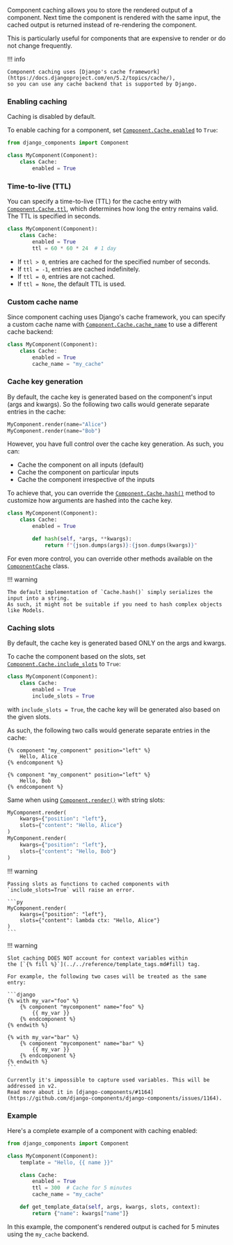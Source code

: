 Component caching allows you to store the rendered output of a component. Next time the component is rendered
with the same input, the cached output is returned instead of re-rendering the component.

This is particularly useful for components that are expensive to render or do not change frequently.

!!! info

    Component caching uses [Django's cache framework](https://docs.djangoproject.com/en/5.2/topics/cache/),
    so you can use any cache backend that is supported by Django.

### Enabling caching

Caching is disabled by default.

To enable caching for a component, set [`Component.Cache.enabled`](../../reference/api.md#django_components.ComponentCache.enabled) to `True`:

```python
from django_components import Component

class MyComponent(Component):
    class Cache:
        enabled = True
```

### Time-to-live (TTL)

You can specify a time-to-live (TTL) for the cache entry with [`Component.Cache.ttl`](../../reference/api.md#django_components.ComponentCache.ttl), which determines how long the entry remains valid. The TTL is specified in seconds.

```python
class MyComponent(Component):
    class Cache:
        enabled = True
        ttl = 60 * 60 * 24  # 1 day
```

- If `ttl > 0`, entries are cached for the specified number of seconds.
- If `ttl = -1`, entries are cached indefinitely.
- If `ttl = 0`, entries are not cached.
- If `ttl = None`, the default TTL is used.

### Custom cache name

Since component caching uses Django's cache framework, you can specify a custom cache name with [`Component.Cache.cache_name`](../../reference/api.md#django_components.ComponentCache.cache_name) to use a different cache backend:

```python
class MyComponent(Component):
    class Cache:
        enabled = True
        cache_name = "my_cache"
```

### Cache key generation

By default, the cache key is generated based on the component's input (args and kwargs). So the following two calls would generate separate entries in the cache:

```py
MyComponent.render(name="Alice")
MyComponent.render(name="Bob")
```

However, you have full control over the cache key generation. As such, you can:

- Cache the component on all inputs (default)
- Cache the component on particular inputs
- Cache the component irrespective of the inputs

To achieve that, you can override
the [`Component.Cache.hash()`](../../reference/api.md#django_components.ComponentCache.hash)
method to customize how arguments are hashed into the cache key.

```python
class MyComponent(Component):
    class Cache:
        enabled = True

        def hash(self, *args, **kwargs):
            return f"{json.dumps(args)}:{json.dumps(kwargs)}"
```

For even more control, you can override other methods available on the [`ComponentCache`](../../reference/api.md#django_components.ComponentCache) class.

!!! warning

    The default implementation of `Cache.hash()` simply serializes the input into a string.
    As such, it might not be suitable if you need to hash complex objects like Models.

### Caching slots

By default, the cache key is generated based ONLY on the args and kwargs.

To cache the component based on the slots, set [`Component.Cache.include_slots`](../../reference/api.md#django_components.ComponentCache.include_slots) to `True`:

```python
class MyComponent(Component):
    class Cache:
        enabled = True
        include_slots = True
```

with `include_slots = True`, the cache key will be generated also based on the given slots.

As such, the following two calls would generate separate entries in the cache:

```django
{% component "my_component" position="left" %}
    Hello, Alice
{% endcomponent %}

{% component "my_component" position="left" %}
    Hello, Bob
{% endcomponent %}
```

Same when using [`Component.render()`](../../reference/api.md#django_components.Component.render) with string slots:

```py
MyComponent.render(
    kwargs={"position": "left"},
    slots={"content": "Hello, Alice"}
)
MyComponent.render(
    kwargs={"position": "left"},
    slots={"content": "Hello, Bob"}
)
```

!!! warning

    Passing slots as functions to cached components with `include_slots=True` will raise an error.

    ```py
    MyComponent.render(
        kwargs={"position": "left"},
        slots={"content": lambda ctx: "Hello, Alice"}
    )
    ```

!!! warning

    Slot caching DOES NOT account for context variables within
    the [`{% fill %}`](../../reference/template_tags.md#fill) tag.

    For example, the following two cases will be treated as the same entry:

    ```django
    {% with my_var="foo" %}
        {% component "mycomponent" name="foo" %}
            {{ my_var }}
        {% endcomponent %}
    {% endwith %}

    {% with my_var="bar" %}
        {% component "mycomponent" name="bar" %}
            {{ my_var }}
        {% endcomponent %}
    {% endwith %}
    ```

    Currently it's impossible to capture used variables. This will be addressed in v2.
    Read more about it in [django-components/#1164](https://github.com/django-components/django-components/issues/1164).

### Example

Here's a complete example of a component with caching enabled:

```python
from django_components import Component

class MyComponent(Component):
    template = "Hello, {{ name }}"

    class Cache:
        enabled = True
        ttl = 300  # Cache for 5 minutes
        cache_name = "my_cache"

    def get_template_data(self, args, kwargs, slots, context):
        return {"name": kwargs["name"]}
```

In this example, the component's rendered output is cached for 5 minutes using the `my_cache` backend.
